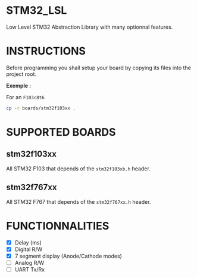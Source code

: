 # STM32_LSL

Low Level STM32 Abstraction Library with many optionnal features.

# INSTRUCTIONS

Before programming you shall setup your board by copying its files into the project root.

**Exemple :**

For an `F103c8t6`

```sh
cp -r boards/stm32f103xx .
```

# SUPPORTED BOARDS

## stm32f103xx

All STM32 F103 that depends of the `stm32f103xb.h` header.

## stm32f767xx

All STM32 F767 that depends of the `stm32f767xx.h` header.

# FUNCTIONNALITIES

- [x] Delay (ms)
- [x] Digital R/W
- [x] 7 segment display (Anode/Cathode modes)
- [ ] Analog R/W
- [ ] UART Tx/Rx